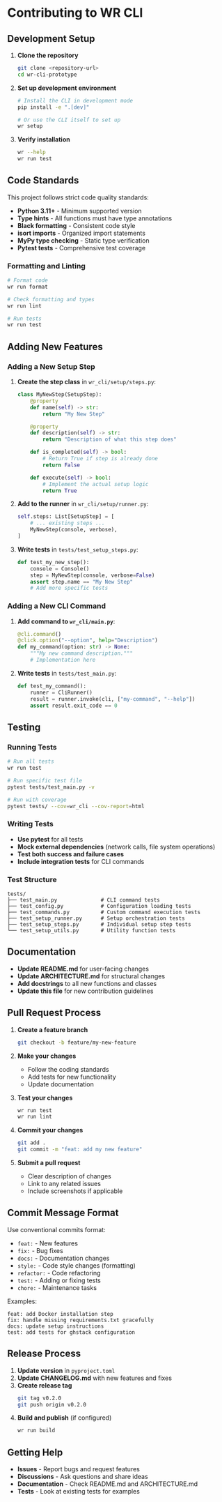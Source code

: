 # Contributing to WR CLI

## Development Setup

1. **Clone the repository**

   ```bash
   git clone <repository-url>
   cd wr-cli-prototype
   ```

2. **Set up development environment**

   ```bash
   # Install the CLI in development mode
   pip install -e ".[dev]"

   # Or use the CLI itself to set up
   wr setup
   ```

3. **Verify installation**
   ```bash
   wr --help
   wr run test
   ```

## Code Standards

This project follows strict code quality standards:

- **Python 3.11+** - Minimum supported version
- **Type hints** - All functions must have type annotations
- **Black formatting** - Consistent code style
- **isort imports** - Organized import statements
- **MyPy type checking** - Static type verification
- **Pytest tests** - Comprehensive test coverage

### Formatting and Linting

```bash
# Format code
wr run format

# Check formatting and types
wr run lint

# Run tests
wr run test
```

## Adding New Features

### Adding a New Setup Step

1. **Create the step class** in `wr_cli/setup/steps.py`:

   ```python
   class MyNewStep(SetupStep):
       @property
       def name(self) -> str:
           return "My New Step"

       @property
       def description(self) -> str:
           return "Description of what this step does"

       def is_completed(self) -> bool:
           # Return True if step is already done
           return False

       def execute(self) -> bool:
           # Implement the actual setup logic
           return True
   ```

2. **Add to the runner** in `wr_cli/setup/runner.py`:

   ```python
   self.steps: List[SetupStep] = [
       # ... existing steps ...
       MyNewStep(console, verbose),
   ]
   ```

3. **Write tests** in `tests/test_setup_steps.py`:
   ```python
   def test_my_new_step():
       console = Console()
       step = MyNewStep(console, verbose=False)
       assert step.name == "My New Step"
       # Add more specific tests
   ```

### Adding a New CLI Command

1. **Add command to `wr_cli/main.py`**:

   ```python
   @cli.command()
   @click.option("--option", help="Description")
   def my_command(option: str) -> None:
       """My new command description."""
       # Implementation here
   ```

2. **Write tests** in `tests/test_main.py`:
   ```python
   def test_my_command():
       runner = CliRunner()
       result = runner.invoke(cli, ["my-command", "--help"])
       assert result.exit_code == 0
   ```

## Testing

### Running Tests

```bash
# Run all tests
wr run test

# Run specific test file
pytest tests/test_main.py -v

# Run with coverage
pytest tests/ --cov=wr_cli --cov-report=html
```

### Writing Tests

- **Use pytest** for all tests
- **Mock external dependencies** (network calls, file system operations)
- **Test both success and failure cases**
- **Include integration tests** for CLI commands

### Test Structure

```
tests/
├── test_main.py              # CLI command tests
├── test_config.py            # Configuration loading tests
├── test_commands.py          # Custom command execution tests
├── test_setup_runner.py      # Setup orchestration tests
├── test_setup_steps.py       # Individual setup step tests
└── test_setup_utils.py       # Utility function tests
```

## Documentation

- **Update README.md** for user-facing changes
- **Update ARCHITECTURE.md** for structural changes
- **Add docstrings** to all new functions and classes
- **Update this file** for new contribution guidelines

## Pull Request Process

1. **Create a feature branch**

   ```bash
   git checkout -b feature/my-new-feature
   ```

2. **Make your changes**

   - Follow the coding standards
   - Add tests for new functionality
   - Update documentation

3. **Test your changes**

   ```bash
   wr run test
   wr run lint
   ```

4. **Commit your changes**

   ```bash
   git add .
   git commit -m "feat: add my new feature"
   ```

5. **Submit a pull request**
   - Clear description of changes
   - Link to any related issues
   - Include screenshots if applicable

## Commit Message Format

Use conventional commits format:

- `feat:` - New features
- `fix:` - Bug fixes
- `docs:` - Documentation changes
- `style:` - Code style changes (formatting)
- `refactor:` - Code refactoring
- `test:` - Adding or fixing tests
- `chore:` - Maintenance tasks

Examples:

```
feat: add Docker installation step
fix: handle missing requirements.txt gracefully
docs: update setup instructions
test: add tests for ghstack configuration
```

## Release Process

1. **Update version** in `pyproject.toml`
2. **Update CHANGELOG.md** with new features and fixes
3. **Create release tag**
   ```bash
   git tag v0.2.0
   git push origin v0.2.0
   ```
4. **Build and publish** (if configured)
   ```bash
   wr run build
   ```

## Getting Help

- **Issues** - Report bugs and request features
- **Discussions** - Ask questions and share ideas
- **Documentation** - Check README.md and ARCHITECTURE.md
- **Tests** - Look at existing tests for examples
